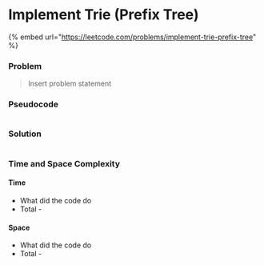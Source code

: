 # Implement Trie (Prefix Tree)

{% embed url="https://leetcode.com/problems/implement-trie-prefix-tree" %}

### Problem

> Insert problem statement

### Pseudocode

```// Some code

```

### Solution

```// Some code

```

### Time and Space Complexity

#### Time

- What did the code do
- Total -&#x20;

#### Space

- What did the code do
- Total -
